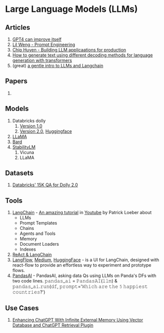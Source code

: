 # Large Language Models (LLMs)

## Articles

1. [GPT4 can improve itself](https://www.youtube.com/watch?v=5SgJKZLBrmg)
2. [Lil Weng - Prompt Engineering](https://lilianweng.github.io/posts/2023-03-15-prompt-engineering/)
3. [Chip Huyen - Building LLM applicaations for production](https://huyenchip.com/2023/04/11/llm-engineering.html)
4. [How to generate text using different decoding methods for language generation with transformers](https://huggingface.co/blog/how-to-generate)
5. (great) [a gentle intro to LLMs and Langchain](https://towardsdatascience.com/a-gentle-intro-to-chaining-llms-agents-and-utils-via-langchain-16cd385fca81)

## Papers

1.

## Models

1. Databricks dolly
   1. [Version 1.0](https://www.databricks.com/blog/2023/04/12/dolly-first-open-commercially-viable-instruction-tuned-llm)
   2. [Version 2.0](https://www.databricks.com/blog/2023/03/24/hello-dolly-democratizing-magic-chatgpt-open-models.html), [Huggingface](https://huggingface.co/databricks/dolly-v2-12b)
2. [LLaMA](https://ai.facebook.com/blog/large-language-model-llama-meta-ai/)
3. [Bard](https://bard.google.com/)
4. [StabilityLM](https://github.com/Stability-AI/StableLM)
   1. Vicuna
   2. LLaMA

## Datasets

1. [Databricks' 15K QA for Dolly 2.0](https://github.com/databrickslabs/dolly/tree/master/data)

## Tools

1. [LangChain](https://python.langchain.com/en/latest/index.html) - [An amazing tutorial](https://www.python-engineer.com/posts/langchain-crash-course/) in [Youtube](https://www.youtube.com/watch?v=LbT1yp6quS8) by Patrick Loeber about
   * LLMs
   * Prompt Templates
   * Chains
   * Agents and Tools
   * Memory
   * Document Loaders
   * Indexes
2. [ReAct & LangChain](https://tsmatz.wordpress.com/2023/03/07/react-with-openai-gpt-and-langchain/)
3. [LangFlow](https://github.com/logspace-ai/langflow), [Medium](https://medium.com/logspace/language-models-on-steroids-441cfcc66b24), [HuggingFace](https://medium.com/logspace/language-models-on-steroids-441cfcc66b24) - is a UI for LangChain, designed with react-flow to provide an effortless way to experiment and prototype flows.
4. [PandasAI](https://github.com/gventuri/pandas-ai) - PandasAI, asking data Qs using LLMs on Panda's DFs with two code lines. 𝚙𝚊𝚗𝚍𝚊𝚜\_𝚊𝚒 = 𝙿𝚊𝚗𝚍𝚊𝚜𝙰𝙸(𝚕𝚕𝚖) & 𝚙𝚊𝚗𝚍𝚊𝚜\_𝚊𝚒.𝚛𝚞𝚗(𝚍𝚏, 𝚙𝚛𝚘𝚖𝚙𝚝='𝚆𝚑𝚒𝚌𝚑 𝚊𝚛𝚎 𝚝𝚑𝚎 𝟻 𝚑𝚊𝚙𝚙𝚒𝚎𝚜𝚝 𝚌𝚘𝚞𝚗𝚝𝚛𝚒𝚎𝚜?')

## Use Cases

1. [Enhancing ChatGPT With Infinite External Memory Using Vector Database and ChatGPT Retrieval Plugin](https://betterprogramming.pub/enhancing-chatgpt-with-infinite-external-memory-using-vector-database-and-chatgpt-retrieval-plugin-b6f4ea16ab8)


